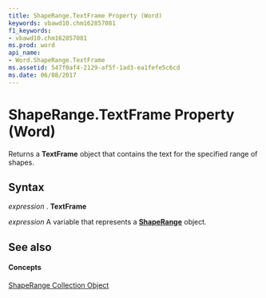 ```yaml
---
title: ShapeRange.TextFrame Property (Word)
keywords: vbawd10.chm162857081
f1_keywords:
- vbawd10.chm162857081
ms.prod: word
api_name:
- Word.ShapeRange.TextFrame
ms.assetid: 547f0af4-2129-af5f-1ad3-ea1fefe5c6cd
ms.date: 06/08/2017
---
```



# ShapeRange.TextFrame Property (Word)

Returns a  **TextFrame** object that contains the text for the specified range of shapes.


## Syntax

 _expression_ . **TextFrame**

 _expression_ A variable that represents a **[ShapeRange](Word.shaperange.md)** object.


## See also


#### Concepts


[ShapeRange Collection Object](Word.shaperange.md)

